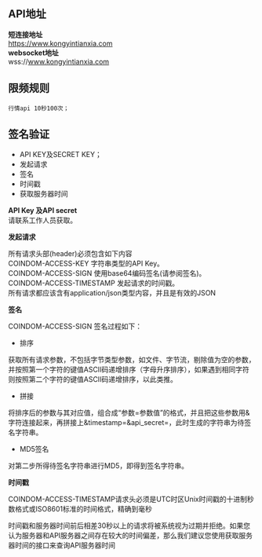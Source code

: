 ## API地址
**短连接地址**    
https://www.kongyintianxia.com  
**websocket地址**  
wss://www.kongyintianxia.com
## 限频规则
    行情api 10秒100次；
## 签名验证
* API KEY及SECRET KEY；
* 发起请求
* 签名
* 时间戳
* 获取服务器时间

**API Key 及API secret**  
请联系工作人员获取。

**发起请求**

所有请求头部(header)必须包含如下内容  
COINDOM-ACCESS-KEY 字符串类型的API Key。  
COINDOM-ACCESS-SIGN 使用base64编码签名(请参阅签名)。  
COINDOM-ACCESS-TIMESTAMP 发起请求的时间戳。  
所有请求都应该含有application/json类型内容，并且是有效的JSON

**签名**

COINDOM-ACCESS-SIGN 签名过程如下：

*  排序

获取所有请求参数，不包括字节类型参数，如文件、字节流，剔除值为空的参数，并按照第一个字符的键值ASCII码递增排序（字母升序排序），如果遇到相同字符则按照第二个字符的键值ASCII码递增排序，以此类推。

*  拼接

将排序后的参数与其对应值，组合成“参数=参数值”的格式，并且把这些参数用&字符连接起来，再拼接上&timestamp=<COINDOM-ACCESS-TIMESTAMP>&api_secret=<API secret>，此时生成的字符串为待签名字符串。

*  MD5签名

对第二步所得待签名字符串进行MD5，即得到签名字符串。

**时间戳**

COINDOM-ACCESS-TIMESTAMP请求头必须是UTC时区Unix时间戳的十进制秒数格式或ISO8601标准的时间格式，精确到毫秒

时间戳和服务器时间前后相差30秒以上的请求将被系统视为过期并拒绝。如果您认为服务器和API服务器之间存在较大的时间偏差，那么我们建议您使用获取服务器时间的接口来查询API服务器时间